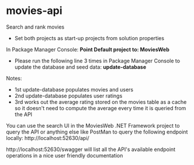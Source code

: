 # movies-api
Search and rank movies

* Set both projects as start-up projects from solution properties


In Package Manager Console: **Point Default project to: MoviesWeb**
* Please run the following line 3 times in Package Manager Console to update the database and seed data:
**update-database**

Notes: 
* 1st update-database populates movies and users
* 2nd update-database populates user ratings
* 3rd works out the average rating stored on the movies table as a cache so it doesn't need to compute the average every time it is queried from the API

You can use the search UI in the MoviesWeb .NET Framework project to query the API or anything else like PostMan to query the following endpoint locally:
http://localhost:52630/api/

http://localhost:52630/swagger will list all the API's available endpoint operations in a nice user friendly documentation
